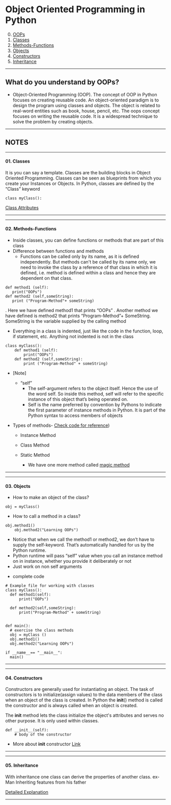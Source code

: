 # Object Oriented Programming in Python

00. [OOPs](https://github.com/Shikha-code36/Object-Oriented-Programming-OOPs-Python#what-do-you-understand-by-oops)
01. [Classes](https://github.com/Shikha-code36/Object-Oriented-Programming-OOPs-Python#01-classes)
02. [Methods-Functions](https://github.com/Shikha-code36/Object-Oriented-Programming-OOPs-Python#02-methodsfunctions)
03. [Objects](https://github.com/Shikha-code36/Object-Oriented-Programming-OOPs-Python#03-objects)
04. [Constructors](https://github.com/Shikha-code36/Object-Oriented-Programming-OOPs-Python#04-constructors)
05. [Inheritance](https://github.com/Shikha-code36/Object-Oriented-Programming-OOPs-Python#04-constructors)

------------
## What do you understand by OOPs?
- Object-Oriented Programming (OOP).
The concept of OOP in Python focuses on creating reusable code. 
An object-oriented paradigm is to design the program using classes and objects. 
The object is related to real-word entities such as book, house, pencil, etc. 
The oops concept focuses on writing the reusable code. 
It is a widespread technique to solve the problem by creating objects.

------------

## NOTES
------------
#### 01. Classes

It is you can say a template.
Classes are the building blocks in Object Oriented Programming. 
Classes can be seen as blueprints from which you create your Instances or Objects. 
In Python, classes are defined by the “Class” keyword

```
class myClass():
```
[Class Attributes](Class-Attributes)

------------
------------

#### 02. Methods-Functions

- Inside classes, you can define functions or methods that are part of this class
- Difference between functions and methods
    * Functions can be called only by its name, as it is defined independently. But methods can't be called by its name only, we need to invoke the class by a reference of that class in which it is defined, i.e. method is defined within a class and hence they are dependent on that class.

```
def method1 (self):
   print("OOPs")
def method2 (self,someString): 
   print ("Program-Method"+ someString)
```
. Here we have defined method1 that prints “OOPs”
. Another method we have defined is method2 that prints “Program-Method”+ SomeString. SomeString is the variable supplied by the calling method

- Everything in a class is indented, just like the code in the function, loop, if statement, etc. Anything not indented is not in the class
```
class myClass():
    def method1 (self):
        print("OOPs")
    def method2 (self,someString): 
        print ("Program-Method" + someString)
```
- [Note]
    - “self”
        - The self-argument refers to the object itself. Hence the use of the word self. So inside this method, self will refer to the specific instance of this object that’s being operated on.
        - Self is the name preferred by convention by Pythons to indicate the first parameter of instance methods in Python. It is part of the Python syntax to access members of objects

- Types of methods- [Check code for reference](Methods/methods.py))
    * Instance Method
    * Class Method
    * Static Method
        
        * We have one more method called [magic method](Methods/magic-method.py)

------------
------------
#### 03. Objects

- How to make an object of the class?
```
obj = myClass()
```

- How to call a method in a class?
```
obj.method1()
    obj.method2("Learning OOPs")
```
* Notice that when we call the method1 or method2, we don’t have to supply the self-keyword. That’s automatically handled for us by the Python runtime.
* Python runtime will pass “self” value when you call an instance method on in instance, whether you provide it deliberately or not
* Just work on non self arguments

- complete code
```
# Example file for working with classes
class myClass():
  def method1(self):
      print("OOPs")
        
  def method2(self,someString):    
      print("Program-Method" + someString)
  
      
def main():           
  # exercise the class methods
  obj = myClass ()
  obj.method1()
  obj.method2("Learning OOPs")
  
if __name__== "__main__":
  main()
```
------------
------------
#### 04. Constructors

Constructors are generally used for instantiating an object. The task of constructors is to initialize(assign values) to the data members of the class when an object of the class is created. In Python the __init__() method is called the constructor and is always called when an object is created.

The __init__ method lets the class initialize the object's attributes and serves no other purpose. It is only used within classes.

```
def __init__(self):
    # body of the constructor
```

* More about __init__ constructor [Link](init_constructor)
------------
------------
#### 05. Inheritance

With inheritance one class can derive the properties of another class.
ex- Man Inheriting features from his father

[Detailed Explanation](Inheritance)

------------